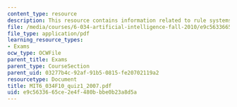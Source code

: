 ```yaml
---
content_type: resource
description: This resource contains information related to rule systems.
file: /media/courses/6-034-artificial-intelligence-fall-2010/e9c5633665ce2e4f480bbbe0b23a8d5a_MIT6_034F10_quiz1_2007.pdf
file_type: application/pdf
learning_resource_types:
- Exams
ocw_type: OCWFile
parent_title: Exams
parent_type: CourseSection
parent_uid: 03277b4c-92af-91b5-0815-fe20702119a2
resourcetype: Document
title: MIT6_034F10_quiz1_2007.pdf
uid: e9c56336-65ce-2e4f-480b-bbe0b23a8d5a
---
```

